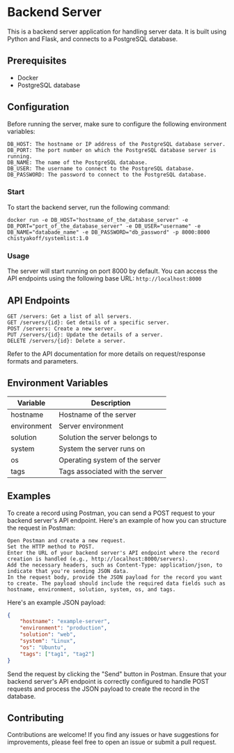 # Backend Server

This is a backend server application for handling server data. It is built using Python and Flask, and connects to a PostgreSQL database.

## Prerequisites

- Docker
- PostgreSQL database

## Configuration

Before running the server, make sure to configure the following environment variables:

    DB_HOST: The hostname or IP address of the PostgreSQL database server.
    DB_PORT: The port number on which the PostgreSQL database server is running.
    DB_NAME: The name of the PostgreSQL database.
    DB_USER: The username to connect to the PostgreSQL database.
    DB_PASSWORD: The password to connect to the PostgreSQL database.

### Start

To start the backend server, run the following command:

    docker run -e DB_HOST="hostname_of_the_database_server" -e DB_PORT="port_of_the_database_server" -e DB_USER="username" -e DB_NAME="databade_name" -e DB_PASSWORD="db_password" -p 8000:8000 chistyakoff/systemlist:1.0

### Usage

The server will start running on port 8000 by default. You can access the API endpoints using the following base URL:
    `http://localhost:8000`

## API Endpoints

    GET /servers: Get a list of all servers.
    GET /servers/{id}: Get details of a specific server.
    POST /servers: Create a new server.
    PUT /servers/{id}: Update the details of a server.
    DELETE /servers/{id}: Delete a server.

Refer to the API documentation for more details on request/response formats and parameters.

## Environment Variables

| Variable    | Description                  |
|-------------|------------------------------|
| hostname    | Hostname of the server       |
| environment | Server environment           |
| solution    | Solution the server belongs to |
| system      | System the server runs on    |
| os          | Operating system of the server |
| tags        | Tags associated with the server |

## Examples

To create a record using Postman, you can send a POST request to your backend server's API endpoint. Here's an example of how you can structure the request in Postman:

    Open Postman and create a new request.
    Set the HTTP method to POST.
    Enter the URL of your backend server's API endpoint where the record creation is handled (e.g., http://localhost:8000/servers).
    Add the necessary headers, such as Content-Type: application/json, to indicate that you're sending JSON data.
    In the request body, provide the JSON payload for the record you want to create. The payload should include the required data fields such as hostname, environment, solution, system, os, and tags.

Here's an example JSON payload:

```json
{
    "hostname": "example-server",
    "environment": "production",
    "solution": "web",
    "system": "Linux",
    "os": "Ubuntu",
    "tags": ["tag1", "tag2"]
}
```

Send the request by clicking the "Send" button in Postman.
Ensure that your backend server's API endpoint is correctly configured to handle POST requests and process the JSON payload to create the record in the database.


## Contributing

Contributions are welcome! If you find any issues or have suggestions for improvements, please feel free to open an issue or submit a pull request.